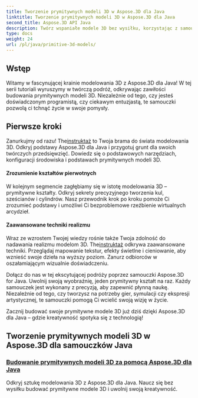 ```yaml
---
title: Tworzenie prymitywnych modeli 3D w Aspose.3D dla Java
linktitle: Tworzenie prymitywnych modeli 3D w Aspose.3D dla Java
second_title: Aspose.3D API Java
description: Twórz wspaniałe modele 3D bez wysiłku, korzystając z samouczków Aspose.3D for Java. Uwolnij swoją kreatywność dzięki przewodnikom krok po kroku dotyczącym budowania prymitywnych modeli 3D.
type: docs
weight: 24
url: /pl/java/primitive-3d-models/
---
```



## Wstęp

Witamy w fascynującej krainie modelowania 3D z Aspose.3D dla Java! W tej serii tutoriali wyruszymy w twórczą podróż, odkrywając zawiłości budowania prymitywnych modeli 3D. Niezależnie od tego, czy jesteś doświadczonym programistą, czy ciekawym entuzjastą, te samouczki pozwolą ci tchnąć życie w swoje pomysły.

## Pierwsze kroki

 Zanurkujmy od razu! The[instruktaż](./building-primitive-3d-models/) to Twoja brama do świata modelowania 3D. Odkryj podstawy Aspose.3D dla Java i przygotuj grunt dla swoich twórczych przedsięwzięć. Dowiedz się o podstawowych narzędziach, konfiguracji środowiska i podstawach prymitywnych modeli 3D.

#### Zrozumienie kształtów pierwotnych

W kolejnym segmencie zagłębiamy się w istotę modelowania 3D – prymitywne kształty. Odkryj sekrety precyzyjnego tworzenia kul, sześcianów i cylindrów. Nasz przewodnik krok po kroku pomoże Ci zrozumieć podstawy i umożliwi Ci bezproblemowe rzeźbienie wirtualnych arcydzieł.

#### Zaawansowane techniki realizmu

Wraz ze wzrostem Twojej wiedzy rośnie także Twoja zdolność do nadawania realizmu modelom 3D. The[instruktaż](./building-primitive-3d-models/) odkrywa zaawansowane techniki. Przeglądaj mapowanie tekstur, efekty świetlne i cieniowanie, aby wznieść swoje dzieła na wyższy poziom. Zanurz odbiorców w oszałamiającym wizualnie doświadczeniu.

Dołącz do nas w tej ekscytującej podróży poprzez samouczki Aspose.3D for Java. Uwolnij swoją wyobraźnię, jeden prymitywny kształt na raz. Każdy samouczek jest wykonany z precyzją, aby zapewnić płynną naukę. Niezależnie od tego, czy tworzysz na potrzeby gier, symulacji czy ekspresji artystycznej, te samouczki pomogą Ci wcielić swoją wizję w życie.

Zacznij budować swoje prymitywne modele 3D już dziś dzięki Aspose.3D dla Java – gdzie kreatywność spotyka się z technologią!
## Tworzenie prymitywnych modeli 3D w Aspose.3D dla samouczków Java
### [Budowanie prymitywnych modeli 3D za pomocą Aspose.3D dla Java](./building-primitive-3d-models/)
Odkryj sztukę modelowania 3D z Aspose.3D dla Java. Naucz się bez wysiłku budować prymitywne modele 3D i uwolnij swoją kreatywność.